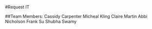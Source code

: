 #Request IT


##Team Members: 
Cassidy Carpenter
Micheal Kling
Claire Martin
Abbi Nicholson
Frank Su
Shubha Swamy
